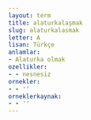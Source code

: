 ```yaml
---
layout: term
title: alaturkalaşmak
slug: alaturkalasmak
letter: A
lisan: Türkçe
anlamlar:
- Alaturka olmak
ozellikler:
- - nesnesiz
ornekler:
- - ''
orneklerkaynak:
- - ''
---
```

